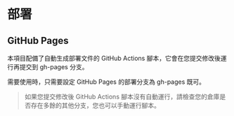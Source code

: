 # 部署

## GitHub Pages

本項目配備了自動生成部署文件的 GitHub Actions 腳本，它會在您提交修改後運行再提交到 gh-pages 分支。

需要使用時，只需要設定 GitHub Pages 的部署分支為 gh-pages 既可。

> 如果您提交修改後 GitHub Actions 腳本沒有自動運行，請檢查您的倉庫是否存在多餘的其他分支，您也可以手動運行腳本。